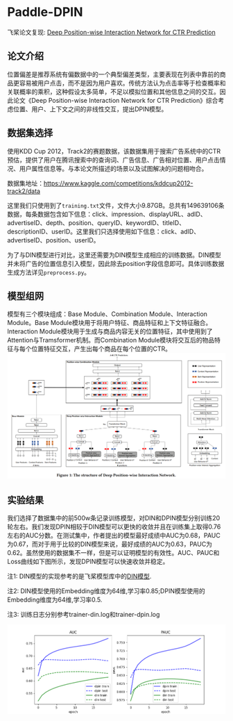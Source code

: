 # Paddle-DPIN
飞桨论文复现: [Deep Position-wise Interaction Network for CTR Prediction](https://arxiv.org/pdf/2106.05482v2.pdf)

## 论文介绍

位置偏差是推荐系统有偏数据中的一个典型偏差类型，主要表现在列表中靠前的商品更容易被用户点击，而不是因为用户喜欢。传统方法认为点击率等于检查概率和关联概率的乘积，这种假设太多简单，不足以模拟位置和其他信息之间的交互。因此论文《Deep Position-wise Interaction Network for CTR Prediction》综合考虑位置、用户、上下文之间的非线性交互，提出DPIN模型。


## 数据集选择

使用KDD Cup 2012，Track2的赛题数据，该数据集用于搜索广告系统中的CTR预估，提供了用户在腾讯搜索中的查询词、广告信息、广告相对位置、用户点击情况、用户属性信息等。与本论文所描述的场景以及试图解决的问题相吻合。

数据集地址：https://www.kaggle.com/competitions/kddcup2012-track2/data

这里我们只使用到了`training.txt`文件，文件大小9.87GB。总共有149639106条数据，每条数据包含如下信息：click、impression、displayURL、adID、advertiseID、depth、position、queryID、keywordID、titleID、descriptionID、userID。这里我们只选择使用如下信息：click、adID、advertiseID、position、userID。

为了与DIN模型进行对比，这里还需要为DIN模型生成相应的训练数据。DIN模型并未将广告的位置信息引入模型，因此除去position字段信息即可。具体训练数据生成方法详见`preprocess.py`。


## 模型组网

模型有三个模块组成：Base Module、Combination Module、Interaction Module。Base Module模块用于将用户特征、商品特征和上下文特征融合。Interaction Module模块用于生成与商品内容无关的位置特征，其中使用到了Attention与Tramsformer机制。而Combination Module模块将交互后的物品特征与每个位置特征交互，产生出每个商品在每个位置的CTR。
![model](img/model.png)


## 实验结果

我们选择了数据集中的前500w条记录训练模型，对DIN和DPIN模型分别训练20轮左右。我们发现DPIN相较于DIN模型可以更快的收敛并且在训练集上取得0.76左右的AUC分数。在测试集中，作者提出的模型最好成绩中AUC为0.68，PAUC为0.67，而对于用于比较的DIN模型来说，最好成绩的AUC为0.63，PAUC为0.62。虽然使用的数据集不一样，但是可以证明模型的有效性。AUC、PAUC和Loss曲线如下图所示，发现DPIN模型可以快速收敛并稳定。

注1: DIN模型的实现参考的是飞桨模型库中的[DIN模型](https://github.com/PaddlePaddle/PaddleRec/blob/master/models/rank/din/README.md).

注2: DIN模型使用的Embedding维度为64维,学习率0.85;DPIN模型使用的Embedding维度为64维,学习率0.5.

注3: 训练日志分别参考trainer-din.log和trainer-dpin.log

![result](img/result.png)

